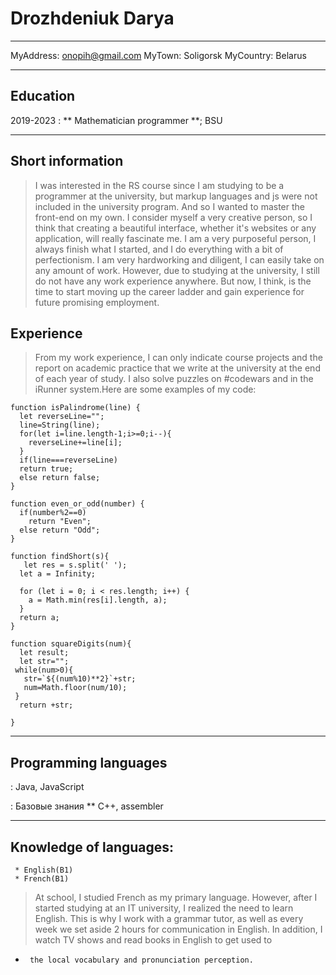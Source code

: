 Drozhdeniuk Darya
============

------------------- ----------------------------
MyAddress: onopih@gmail.com
MyTown: Soligorsk
MyCountry: Belarus
------------------- ----------------------------

Education
---------
2019-2023
: ** Mathematician programmer **; BSU
***

Short information
---------
>I was interested in the RS course since I am studying to be a programmer at the university,
but markup languages and js were not included in the university program.
And so I wanted to master the front-end on my own.
I consider myself a very creative person,
so I think that creating a beautiful interface,
whether it's websites or any application,
will really fascinate me. I am a very purposeful person, 
I always finish what I started, and I do everything with a bit of perfectionism. 
I am very hardworking and diligent, I can easily take on any amount of work.
However, due to studying at the university, I still do not have any work experience anywhere.
But now, I think, is the time to start moving up the career ladder and gain experience for future promising employment.


Experience
----------

>From my work experience, I can only indicate course projects and the report on
academic practice that we write at the university at the end of each year of study. 
I also solve puzzles on #codewars and in the iRunner system.Here are some examples of my code:

```
function isPalindrome(line) {
  let reverseLine="";
  line=String(line);
  for(let i=line.length-1;i>=0;i--){
    reverseLine+=line[i];
  }
  if(line===reverseLine)
  return true;
  else return false;
}
```
```
function even_or_odd(number) {
  if(number%2==0)
    return "Even";
  else return "Odd";
}
```
```
function findShort(s){
   let res = s.split(' ');
  let a = Infinity;
  
  for (let i = 0; i < res.length; i++) {
    a = Math.min(res[i].length, a);
  }
  return a;
}
```
```
function squareDigits(num){
  let result;
  let str="";
 while(num>0){
   str=`${(num%10)**2}`+str;
   num=Math.floor(num/10);
 }
  return +str;
 
}
```
***

Programming languages
--------------------
:  Java, JavaScript

: Базовые знания ** C++, assembler

[ref]: https://github.com/Dasyta
***

Knowledge of languages:
----------------------------------------

     * English(B1)
     * French(B1)
     

> At school, I studied French as my primary language.
 However, after I started studying at an IT university,
 I realized the need to learn English. This is why I work
 with a grammar tutor, as well as every week we set aside
 2 hours for communication in English. In addition,
 I watch TV shows and read books in English to get used to 
*      the local vocabulary and pronunciation perception.
